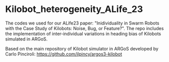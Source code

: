 # Kilobot_heterogeneity_ALife_23
The codes we used for our ALife23 paper: "Inidividuality in Swarm Robots with the Case Study of Kilobots: Noise, Bug, or Feature?".
The repo includes the implementation of inter-individual variations in heading bias of Kilobots simulated in ARGoS. 

Based on the main repository of Kilobot simulator in ARGoS developed by Carlo Pinciroli: https://github.com/ilpincy/argos3-kilobot
